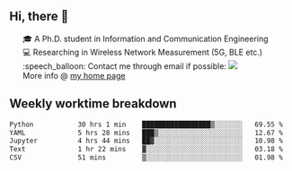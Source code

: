 <h2 > Hi, there 👋 </h3>

<div >
 <ul>
 🎓 A Ph.D. student in Information and Communication Engineering <br>
 💻 Researching in Wireless Network Measurement (5G, BLE etc.)<br>
 :speech_balloon: Contact me through email if possible: <a href="mailto:ethanjia@sjtu.edu.cn"><img src="https://img.shields.io/badge/-ethanjia@sjtu.edu.cn-c14438?style=plastic&logo=Gmail&logoColor=white&link=mailto:mailto:ethanjia@sjtu.edu.cn"></a> <br>
  More info @ <a href="https://haifengjia.github.io">my home page</a>
 </ul>
</div>

<h2 >
Weekly worktime breakdown
</h1>


<!--START_SECTION:waka-->

```txt
Python           30 hrs 1 min    █████████████████▒░░░░░░░   69.55 %
YAML             5 hrs 28 mins   ███▒░░░░░░░░░░░░░░░░░░░░░   12.67 %
Jupyter          4 hrs 44 mins   ██▓░░░░░░░░░░░░░░░░░░░░░░   10.98 %
Text             1 hr 22 mins    ▓░░░░░░░░░░░░░░░░░░░░░░░░   03.18 %
CSV              51 mins         ▒░░░░░░░░░░░░░░░░░░░░░░░░   01.98 %
```

<!--END_SECTION:waka-->


